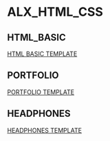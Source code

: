 # ALX_HTML_CSS
## HTML_BASIC 
[HTML BASIC TEMPLATE]([https://www.example.com/my%20great%20page](https://github.com/Mohammad-Echaary/alx_html_css/tree/e9e61a3d7cda672f37972ab5cb8661043b968c06/html_basic/index.html))
## PORTFOLIO
[PORTFOLIO TEMPLATE](https://www.example.com/my%20great%20page)
## HEADPHONES
[HEADPHONES TEMPLATE](https://www.example.com/my%20great%20page)

